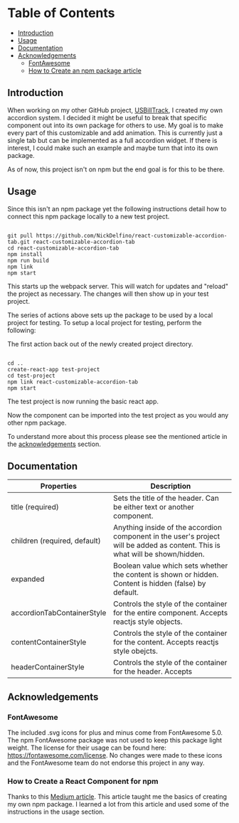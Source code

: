 # Table of Contents

- [Introduction](#introduction)
- [Usage](#usage)
- [Documentation](#documentation)
- [Acknowledgements](#acknowledgements)
  - [FontAwesome](#fontAwesome)
  - [How to Create an npm package article](#how-to-create-a-react-component-for-npm)

## Introduction

When working on my other GitHub project, [USBillTrack](https://github.com/NickDelfino/usbilltrack),
I created my own accordion system. I decided it might be useful
to break that specific component out into its own package for others to use. My goal is to make every part of
this customizable and add animation. This is currently just a single tab but can
be implemented as a full accordion widget. If there is interest, I could make such an example and maybe
turn that into its own package.

As of now, this project isn't on npm but the end goal is for this to be there.

## Usage

Since this isn't an npm package yet the following instructions detail how to connect
this npm package locally to a new test project.

<pre><code>
git pull https://github.com/NickDelfino/react-customizable-accordion-tab.git react-customizable-accordion-tab
cd react-customizable-accordion-tab
npm install
npm run build
npm link
npm start
</code></pre>

This starts up the webpack server. This will watch for updates and "reload" the project as necessary.
The changes will then show up in your test project.

The series of actions above sets up the package to be used by a local project for testing.
To setup a local project for testing, perform the following:

The first action back out of the newly created project directory.
<pre><code>
cd ..
create-react-app test-project
cd test-project
npm link react-customizable-accordion-tab
npm start
</code></pre>

The test project is now running the basic react app.

Now the component can be imported into the test project as you would any other npm package.

To understand more about this process please see the mentioned article in the [acknowledgements](#How-to-Create-a-React-Component-for-npm) section.

## Documentation
|Properties|Description|
|---|---|
|title (required)| Sets the title of the header. Can be either text or another component. |
|children (required, default)| Anything inside of the accordion component in the user's project will be added as content. This is what will be shown/hidden.|
|expanded | Boolean value which sets whether the content is shown or hidden. Content is hidden (false) by default.|
|accordionTabContainerStyle|Controls the style of the container for the entire component. Accepts reactjs style objects.|
|contentContainerStyle|Controls the style of the container for the content. Accepts reactjs style obejcts.|
|headerContainerStyle|Controls the style of the container for the header. Accepts |

## Acknowledgements

### FontAwesome
The included .svg icons for plus and minus come from FontAwesome 5.0. The npm FontAwesome package was not used to
keep this package light weight. The license for their usage can be found here: https://fontawesome.com/license.
No changes were made to these icons and the FontAwesome team do not endorse this project in any way.

### How to Create a React Component for npm
Thanks to this [Medium article](https://medium.com/@BrodaNoel/how-to-create-a-react-component-and-publish-it-in-npm-668ad7d363ce).
This article taught me the basics of creating my own npm package. I learned a lot from this article and used some of the instructions in the
usage section.
